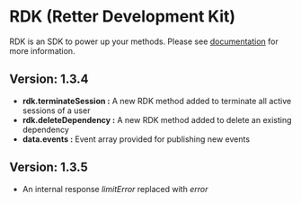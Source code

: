 # RDK (Retter Development Kit)

RDK is an SDK to power up your methods.
Please see [documentation](https://docs.retter.io/docs/operations/rdk) for more information.

## Version: 1.3.4

- **rdk.terminateSession :** A new RDK method added to terminate all active sessions of a user
- **rdk.deleteDependency :** A new RDK method added to delete an existing dependency
- **data.events :** Event array provided for publishing new events

## Version: 1.3.5

- An internal response *limitError* replaced with *error*
